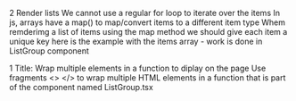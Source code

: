 2 Render lists
We cannot use a regular for loop to iterate over the items
In js, arrays have a map() to map/convert items to a different item type
Whem remderimg a list of items using the map method we should give each item a unique key
here is the example with the items array - work is done in ListGroup component

1 Title: Wrap multiple elements in a function to diplay on the page
Use fragments <> </> to wrap multiple HTML elements in a function that is part of the component named ListGroup.tsx
